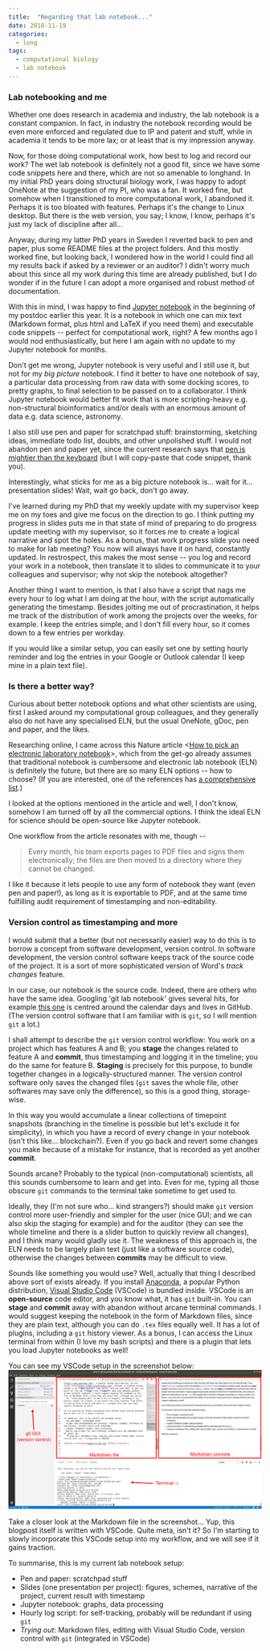 ```yaml
---
title:  "Regarding that lab notebook..."
date: 2018-11-19
categories: 
  - long
tags:
  - computational biology
  - lab notebook
---
```

### Lab notebooking and me
Whether one does research in academia and industry, the lab notebook is a constant companion. In fact, in industry the notebook recording would be even more enforced and regulated due to IP and patent and stuff, while in academia it tends to be more lax; or at least that is my impression anyway.

Now, for those doing computational work, how best to log and record our work? The wet lab notebook is definitely not a good fit, since we have some code snippets here and there, which are not so amenable to longhand. In my initial PhD years doing structural biology work, I was happy to adopt OneNote at the suggestion of my PI, who was a fan. It worked fine, but somehow when I transitioned to more computational work, I abandoned it. Perhaps it is too bloated with features. Perhaps it's the change to Linux desktop. But there is the web version, you say; I know, I know, perhaps it's just my lack of discipline after all...

Anyway, during my latter PhD years in Sweden I reverted back to pen and paper, plus some README files at the project folders. And this mostly worked fine, but looking back, I wondered how in the world I could find all my results back if asked by a reviewer or an auditor? I didn't worry much about this since all my work during this time are already published, but I do wonder if in the future I can adopt a more organised and robust method of documentation.

With this in mind, I was happy to find [Jupyter notebook](http://jupyter.org/) in the beginning of my postdoc earlier this year. It is a notebook in which one can mix text (Markdown format, plus html and LaTeX if you need them) and executable code snippets -- perfect for computational work, right? A few months ago I would nod enthusiastically, but here I am again with no update to my Jupyter notebook for months. 

Don't get me wrong, Jupyter notebook is very useful and I still use it, but not for my *big picture* notebook. I find it better to have one notebook of say, a particular data processing from raw data with some docking scores, to pretty graphs, to final selection to be passed on to a collaborator. I think Jupyter notebook would better fit work that is more scripting-heavy e.g. non-structural bioinformatics and/or deals with an enormous amount of data e.g. data science, astronomy.

I also still use pen and paper for scratchpad stuff: brainstorming, sketching ideas, immediate todo list, doubts, and other unpolished stuff. I would not abandon pen and paper yet, since the current research says that [pen is mightier than the keyboard](https://journals.sagepub.com/doi/abs/10.1177/0956797614524581) (but I will copy-paste that code snippet, thank you). 

Interestingly, what sticks for me as a big picture notebook is... wait for it... presentation slides! Wait, wait go back, don't go away. 

I've learned during my PhD that my weekly update with my supervisor keep me on my toes and give me focus on the direction to go. I think putting my progress in slides puts me in that state of mind of preparing to do progress update meeting with my supervisor, so it forces me to create a logical narrative and spot the holes. As a bonus, that work progress slide you need to make for lab meeting? You now will always have it on hand, constantly updated. In restrospect, this makes the most sense -- you log and record your work in a notebook, then translate it to slides to communicate it to your colleagues and supervisor; why not skip the notebook altogether?

Another thing I want to mention, is that I also have a script that nags me every hour to log what I am doing at the hour, with the script automatically generating the timestamp. Besides jolting me out of procrastination, it helps me track of the distribution of work among the projects over the weeks, for example. I keep the entries simple, and I don't fill every hour, so it comes down to a few entries per workday. 

If you would like a similar setup, you can easily set one by setting hourly reminder and log the entries in your Google or Outlook calendar (I keep mine in a plain text file). 

### Is there a better way?  
Curious about better notebook options and what other scientists are using, first I asked around my computational group colleagues, and they generally also do not have any specialised ELN, but the usual OneNote, gDoc, pen and paper, and the likes.

Researching online, I came across this Nature article <[How to pick an electronic laboratory notebook](https://www.nature.com/articles/d41586-018-05895-3)>, which from the get-go already assumes that traditional notebook is cumbersome and electronic lab notebook (ELN) is definitely the future, but there are so many ELN options -- how to choose? (If you are interested, one of the references has [a comprehensive list](http://www.atriumresearch.com/eln.html).)

I looked at the options mentioned in the article and well, I don't know, somehow I am turned off by all the commercial options. I think the ideal ELN for science should be open-source like Jupyter notebook.

One workflow from the article resonates with me, though --
> Every month, his team exports pages to PDF files and signs them electronically; the files are then moved to a directory where they cannot be changed.

 I like it because it lets people to use any form of notebook they want (even pen and paper!), as long as it is exportable to PDF, and at the same time fulfilling audit requirement of timestamping and non-editability.

### Version control as timestamping and more

I would submit that a better (but not necessarily easier) way to do this is to borrow a concept from software development, version control. In software development, the version control software keeps track of the source code of the project. It is a sort of more sophisticated version of Word's *track changes* feature.

In our case, our notebook *is* the source code. Indeed, there are others who have the same idea. Googling 'git lab notebook' gives several hits, for example [this one](https://github.com/tlnagy/jekyll-lab-notebook) is centred around the calendar days and lives in GitHub.  (The version control software that I am familiar with is `git`, so I will mention `git` a lot.)

I shall attempt to describe the `git` version control workflow: You work on a project which has features A and B; you **stage** the changes related to feature A and **commit**, thus timestamping and logging it in the timeline; you do the same for feature B. **Staging** is precisely for this purpose, to bundle together changes in a logically-structured manner. The version control software only saves the changed files (`git` saves the whole file, other softwares may save only the difference), so this is a good thing, storage-wise. 

In this way you would accumulate a linear collections of timepoint snapshots (branching in the timeline is possible but let's exclude it for simplicity), in which you have a record of every change in your notebook (isn't this like... blockchain?). Even if you go back and revert some changes you make because of a mistake for instance, that is recorded as yet another **commit**. 

Sounds arcane? Probably to the typical (non-computational) scientists, all this sounds cumbersome to learn and get into. Even for me, typing all those obscure `git` commands to the terminal take sometime to get used to.

Ideally, they (I'm not sure who... kind strangers?) should make `git` version control more user-friendly and simpler for the user (nice GUI; and we can also skip the staging for example) and for the auditor (they can see the whole timeline and there is a slider button to quickly review all changes), and I think many would gladly use it. The weakness of this approach is, the ELN needs to be largely plain text (just like a software source code), otherwise the changes between **commits** may be difficult to view. 

Sounds like something you would use? Well, actually that thing I described above sort of exists already. If you install [Anaconda](https://www.anaconda.com/), a popular Python distribution, [Visual Studio Code](https://code.visualstudio.com/) (VSCode) is bundled inside. VSCode is an **open-source** code editor, and you know what, it has `git` built-in. You can **stage** and **commit** away with abandon without arcane terminal commands. I would suggest keeping the notebook in the form of Markdown files, since they are plain text, although you can do `.tex` files equally well. It has a lot of plugins, including a `git` history viewer. As a bonus, I can access the Linux terminal from within (I love my bash scripts) and there is  a plugin that lets you load Jupyter notebooks as well! 

You can see my VSCode setup in the screenshot below:
![VSCode screenshot](../images/vscode.jpg "VSCode screenshot")

Take a closer look at the Markdown file in the screenshot... Yup, this blogpost itself is written with VSCode. Quite meta, isn't it? So I'm starting to slowly incorporate this VSCode setup into my workflow, and we will see if it gains traction.

To summarise, this is my current lab notebook setup:
- Pen and paper: scratchpad stuff
- Slides (one presentation per project): figures, schemes, narrative of the project, current result with timestamp
- Jupyter notebook: graphs, data processing
- Hourly log script: for self-tracking, probably will be redundant if using `git` 
- *Trying out*: Markdown files, editing with Visual Studio Code, version control with `git` (integrated in VSCode) 


